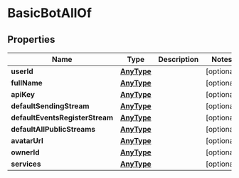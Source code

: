 
# BasicBotAllOf

## Properties
Name | Type | Description | Notes
------------ | ------------- | ------------- | -------------
**userId** | [**AnyType**](.md) |  |  [optional]
**fullName** | [**AnyType**](.md) |  |  [optional]
**apiKey** | [**AnyType**](.md) |  |  [optional]
**defaultSendingStream** | [**AnyType**](.md) |  |  [optional]
**defaultEventsRegisterStream** | [**AnyType**](.md) |  |  [optional]
**defaultAllPublicStreams** | [**AnyType**](.md) |  |  [optional]
**avatarUrl** | [**AnyType**](.md) |  |  [optional]
**ownerId** | [**AnyType**](.md) |  |  [optional]
**services** | [**AnyType**](.md) |  |  [optional]



